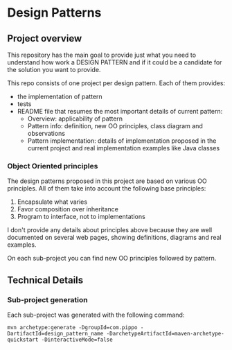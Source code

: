 # Design Patterns

## Project overview
This repository has the main goal to provide just what you need to understand how work a DESIGN PATTERN 
and if it could be a candidate for the solution you want to provide.

This repo consists of one project per design pattern. 
Each of them provides:
+ the implementation of pattern 
+ tests 
+ README file that resumes the most important details of current pattern:
    - Overview: applicability of pattern
    - Pattern info: definition, new OO principles, class diagram and observations
    - Pattern implementation: details of implementation proposed in the current project and real implementation examples like Java classes
    
### Object Oriented principles
The design patterns proposed in this project are based on various OO principles.
All of them take into account the following base principles:
1. Encapsulate what varies
2. Favor composition over inheritance
3. Program to interface, not to implementations

I don't provide any details about principles above because they are well documented on several web pages, showing definitions, diagrams and real examples.

On each sub-project you can find new OO principles followed by pattern.

## Technical Details

### Sub-project generation
Each sub-project was generated with the following command:
```
mvn archetype:generate -DgroupId=com.pippo -DartifactId=design_pattern_name -DarchetypeArtifactId=maven-archetype-quickstart -DinteractiveMode=false
```